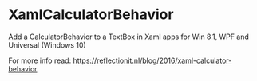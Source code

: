 # XamlCalculatorBehavior
Add a CalculatorBehavior to a TextBox in Xaml apps for Win 8.1, WPF and Universal (Windows 10)

For more info read: https://reflectionit.nl/blog/2016/xaml-calculator-behavior
